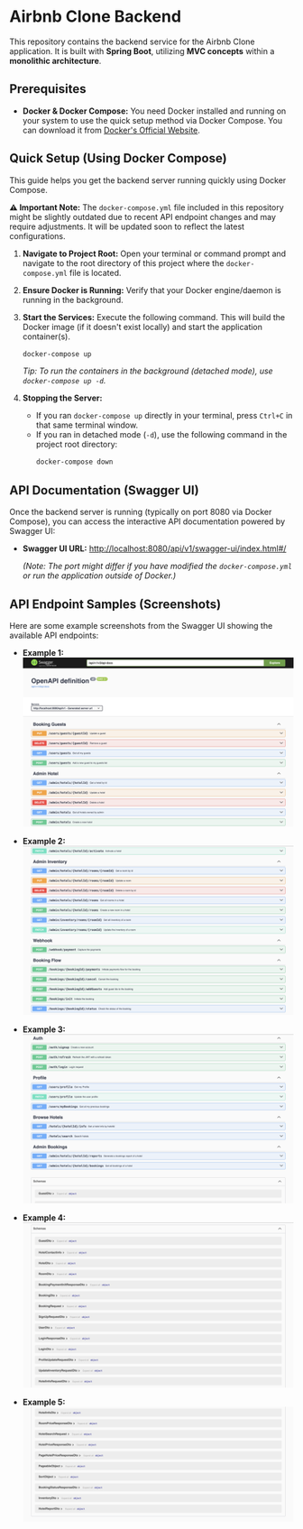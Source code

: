 # Airbnb Clone Backend

This repository contains the backend service for the Airbnb Clone application. It is built with **Spring Boot**, utilizing **MVC concepts** within a **monolithic architecture**.

## Prerequisites

* **Docker & Docker Compose:** You need Docker installed and running on your system to use the quick setup method via Docker Compose. You can download it from [Docker's Official Website](https://www.docker.com/products/docker-desktop/).

## Quick Setup (Using Docker Compose)

This guide helps you get the backend server running quickly using Docker Compose.

**⚠️ Important Note:** The `docker-compose.yml` file included in this repository might be slightly outdated due to recent API endpoint changes and may require adjustments. It will be updated soon to reflect the latest configurations.

1.  **Navigate to Project Root:**
    Open your terminal or command prompt and navigate to the root directory of this project where the `docker-compose.yml` file is located.

2.  **Ensure Docker is Running:**
    Verify that your Docker engine/daemon is running in the background.

3.  **Start the Services:**
    Execute the following command. This will build the Docker image (if it doesn't exist locally) and start the application container(s).
    ```bash
    docker-compose up
    ```
    
    *Tip: To run the containers in the background (detached mode), use `docker-compose up -d`.*

4.  **Stopping the Server:**
    * If you ran `docker-compose up` directly in your terminal, press `Ctrl+C` in that same terminal window.
    * If you ran in detached mode (`-d`), use the following command in the project root directory:
        ```bash
        docker-compose down
        ```

## API Documentation (Swagger UI)

Once the backend server is running (typically on port 8080 via Docker Compose), you can access the interactive API documentation powered by Swagger UI:

* **Swagger UI URL:** [http://localhost:8080/api/v1/swagger-ui/index.html#/](http://localhost:8080/api/v1/swagger-ui/index.html#/)

    *(Note: The port might differ if you have modified the `docker-compose.yml` or run the application outside of Docker.)*

## API Endpoint Samples (Screenshots)

Here are some example screenshots from the Swagger UI showing the available API endpoints:

* **Example 1:**
    ![Swagger UI Sample 1](./public/swagger-ui-1.png "API Sample 1")

* **Example 2:**
    ![Swagger UI Sample 2](./public/swagger-ui-2.png "API Sample 2")
* **Example 3:**
    ![Swagger UI Sample 2](./public/swagger-ui-3.png "API Sample 2")
* **Example 4:**
    ![Swagger UI Sample 2](./public/swagger-ui-4.png "API Sample 2")
* **Example 5:**
    ![Swagger UI Sample 2](./public/swagger-ui-5.png "API Sample 2")
